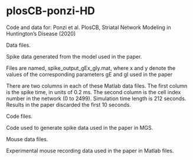 # plosCB-ponzi-HD
Code and data for: Ponzi et al. PlosCB, Striatal Network Modeling in Huntington’s Disease (2020)

Data files.

Spike data generated from the model used in the paper.

Files are named, spike_output_gEx_gIy.mat, where x and y denote the values of the corresponding parameters gE and gI used in the paper

There are two columns in each of these Matlab data files. The first column is the spike time, in units of 0.2 ms. The second column is the cell index number in the network (0 to 2499). Simulation time length is 212 seconds. Results in the paper discarded the first 10 seconds.

Code files.

Code used to generate spike data used in the paper in MGS.

Mouse data files.

Experimental mouse recording data used in the paper in Matlab files.  
